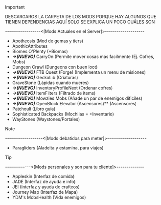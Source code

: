 > [!IMPORTANT]
> DESCARGAROS LA CARPETA DE LOS MODS PORQUE HAY ALGUNOS QUE TIENEN DEPENDENCIAS
> AQUÍ SOLO SE EXPLICA UN POCO CUÁLES SON
> 
>------------------<[Mods Actuales en el Server]>--------------------<br />
>- Apotheosis (Mod de gemas y tiers) <br />
>- ApothicAttributes
>- Biomes O'Plenty (+Biomas) <br />
>- ***->(NUEVO)*** CarryOn (Permite mover cosas más facilmente (Ej. Cofres, Mobs) <br />
>- Dungeon Crawl (Dungeons con buen loot) <br />
>- ***->(NUEVO)*** FTB Quest (Forge) (Implementa un menu de misiones) <br />
>- ***->(NUEVO)*** GeckoLib (Criaturas) <br />
>- GraveStone (Lápidas cuando mueres) <br />
>- ***->(NUEVO)*** InventoryProfileNext (Ordenar cofres) <br />
>- ***->(NUEVO)*** ItemFilters (Filtrado de items) <br/>
>- ***->(NUEVO)*** Mowzies Mobs (Añade un par de enemigos dificiles) <br />
>- ***->(NUEVO)*** OpenBlock Elevator (Ascensores)** (Ascensores) <br />
>- Patchouli (Libro guia) <br />
>- Sophisticated Backpacks (Mochilas = +Inventario) <br />
>- WayStones (Waystones/Portales) <br />

> [!NOTE]
>-------------------<[Mods debatidos para meter]>-------------------- <br />
>- Paragliders (Aladelta y estamina, para viajes) <br />

> [!TIP]
>-------------<[Mods personales y son para tu cliente]>-------------- <br />
>- Appleskin (Interfaz de comida) <br />
>- JADE (Interfaz de ayuda e info) <br />
>- JEI (Interfaz y ayuda de crafteos) <br />
>- Journey Map (Interfaz de Mapa) <br />
>- YDM's MobsHealth (Vida enemigos) <br />
